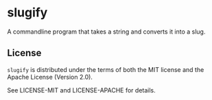 # slugify

A commandline program that takes a string and converts it into a slug.

## License

`slugify` is distributed under the terms of both the MIT license and the Apache
License (Version 2.0).

See LICENSE-MIT and LICENSE-APACHE for details.